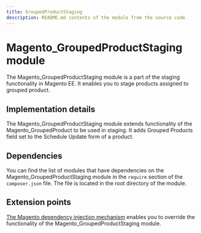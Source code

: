 ```yaml
---
title: GroupedProductStaging
description: README.md contents of the module from the source code
---
```


# Magento_GroupedProductStaging module

The Magento_GroupedProductStaging module is a part of the staging functionality in Magento EE. It enables you to stage products assigned to grouped product.

## Implementation details

The Magento_GroupedProductStaging module extends functionality of the Magento_GroupedProduct to be used in staging. It adds Grouped Products field set to the Schedule Update form of a product.

## Dependencies

You can find the list of modules that have dependencies on the Magento_GroupedProductStaging module in the `require` section of the `composer.json` file. The file is located in the root directory of the module.

## Extension points

[The Magento dependency injection mechanism](https://developer.adobe.com/commerce/php/development/components/dependency-injection/) enables you to override the functionality of the Magento_GroupedProductStaging module.
